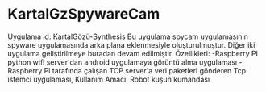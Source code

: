 # KartalGzSpywareCam
Uygulama id: KartalGözü-Synthesis
Bu uygulama spycam uygulamasının spyware uygulamasında arka plana eklenmesiyle oluşturulmuştur. Diğer iki uygulama geliştirilmeye buradan devam edilmiştir.
Özellikleri:
-Raspberry Pi python wifi server'dan android uygulamaya görüntü alma uygulaması
-Raspberry Pi tarafında çalışan TCP server'a veri paketleri gönderen Tcp istemci uygulaması, Kullanım Amacı: Robot kuşun kumandası

